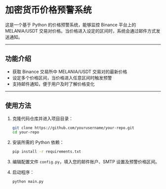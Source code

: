 # 加密货币价格预警系统

这是一个基于 Python 的价格预警系统，能够监控 Binance 平台上的 MELANIA/USDT 交易对价格。当价格进入设定的区间时，系统会通过邮件方式发送通知。

---

## 功能介绍

- 获取 Binance 交易所中 MELANIA/USDT 交易对的最新价格
- 设定多个价格区间，当价格进入任意区间时触发预警
- 支持邮件通知，便于用户及时了解价格变化

---

## 使用方法

1. 克隆代码仓库并进入项目目录：
    ```bash
    git clone https://github.com/yourusername/your-repo.git
    cd your-repo
    ```

2. 安装所需的 Python 依赖：
    ```bash
    pip install -r requirements.txt
    ```

3. 编辑配置文件 `config.py`，填入您的邮件账户、SMTP 设置及预警价格区间。

4. 启动程序：
    ```bash
    python main.py
    ```

